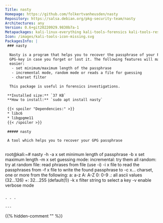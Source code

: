 ```yaml
---
Title: nasty
Homepage: https://github.com/folkertvanheusden/nasty
Repository: https://salsa.debian.org/pkg-security-team/nasty
Architectures: any
Version: 0.6+git20220929.9830b7a-1
Metapackages: kali-linux-everything kali-tools-forensics kali-tools-respond 
Icon: /images/kali-tools-icon-missing.svg
PackagesInfo: |
 ### nasty
 
  Nasty is a program that helps you to recover the passphrase of your PGP or
  GPG-key in case you forget or lost it. The following features will make things
  easier:
   - set minimum/maximum length of the passphrase
   - incremental mode, random mode or reads a file for guessing
   - charset filter
   
  This package is useful in forensics investigations.
 
 **Installed size:** `37 KB`  
 **How to install:** `sudo apt install nasty`  
 
 {{< spoiler "Dependencies:" >}}
 * libc6 
 * libgpgme11 
 {{< /spoiler >}}
 
 ##### nasty
 
 A tool which helps you to recover your GPG passphrase
 
 ```
 root@kali:~# nasty -h
 -a x	set minimum length of passphrase
 -b x	set maximum length
 -m x	set guessing mode:
 	incremental: try them all
 	random: try at random
 	file: read phrases from file (use -i)
 -i x	file to read the passphrases from
 -f x	file to write the found passphrase to
 -c x... charset, one or more from the following:
 	a: a-z
 	A: A-Z
 	0: 0-9
 	.: all ascii values (32...126)
 	+: 32...255 (default(!))
 -k x	filter string to select a key
 -v 	enable verbose mode
 ```
 
 - - -
 
---
```

{{% hidden-comment "<!--Do not edit anything above this line-->" %}}
